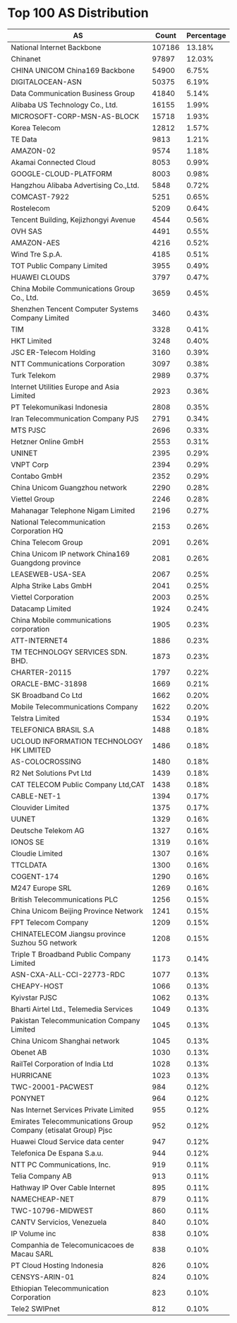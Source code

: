 # Top 100 AS Distribution
| AS | Count | Percentage |
|----|----|----|
| National Internet Backbone | 107186 | 13.18% |
| Chinanet | 97897 | 12.03% |
| CHINA UNICOM China169 Backbone | 54900 | 6.75% |
| DIGITALOCEAN-ASN | 50375 | 6.19% |
| Data Communication Business Group | 41840 | 5.14% |
| Alibaba US Technology Co., Ltd. | 16155 | 1.99% |
| MICROSOFT-CORP-MSN-AS-BLOCK | 15718 | 1.93% |
| Korea Telecom | 12812 | 1.57% |
| TE Data | 9813 | 1.21% |
| AMAZON-02 | 9574 | 1.18% |
| Akamai Connected Cloud | 8053 | 0.99% |
| GOOGLE-CLOUD-PLATFORM | 8003 | 0.98% |
| Hangzhou Alibaba Advertising Co.,Ltd. | 5848 | 0.72% |
| COMCAST-7922 | 5251 | 0.65% |
| Rostelecom | 5209 | 0.64% |
| Tencent Building, Kejizhongyi Avenue | 4544 | 0.56% |
| OVH SAS | 4491 | 0.55% |
| AMAZON-AES | 4216 | 0.52% |
| Wind Tre S.p.A. | 4185 | 0.51% |
| TOT Public Company Limited | 3955 | 0.49% |
| HUAWEI CLOUDS | 3797 | 0.47% |
| China Mobile Communications Group Co., Ltd. | 3659 | 0.45% |
| Shenzhen Tencent Computer Systems Company Limited | 3460 | 0.43% |
| TIM | 3328 | 0.41% |
| HKT Limited | 3248 | 0.40% |
| JSC ER-Telecom Holding | 3160 | 0.39% |
| NTT Communications Corporation | 3097 | 0.38% |
| Turk Telekom | 2989 | 0.37% |
| Internet Utilities Europe and Asia Limited | 2923 | 0.36% |
| PT Telekomunikasi Indonesia | 2808 | 0.35% |
| Iran Telecommunication Company PJS | 2791 | 0.34% |
| MTS PJSC | 2696 | 0.33% |
| Hetzner Online GmbH | 2553 | 0.31% |
| UNINET | 2395 | 0.29% |
| VNPT Corp | 2394 | 0.29% |
| Contabo GmbH | 2352 | 0.29% |
| China Unicom Guangzhou network | 2290 | 0.28% |
| Viettel Group | 2246 | 0.28% |
| Mahanagar Telephone Nigam Limited | 2196 | 0.27% |
| National Telecommunication Corporation HQ | 2153 | 0.26% |
| China Telecom Group | 2091 | 0.26% |
| China Unicom IP network China169 Guangdong province | 2081 | 0.26% |
| LEASEWEB-USA-SEA | 2067 | 0.25% |
| Alpha Strike Labs GmbH | 2041 | 0.25% |
| Viettel Corporation | 2003 | 0.25% |
| Datacamp Limited | 1924 | 0.24% |
| China Mobile communications corporation | 1905 | 0.23% |
| ATT-INTERNET4 | 1886 | 0.23% |
| TM TECHNOLOGY SERVICES SDN. BHD. | 1873 | 0.23% |
| CHARTER-20115 | 1797 | 0.22% |
| ORACLE-BMC-31898 | 1669 | 0.21% |
| SK Broadband Co Ltd | 1662 | 0.20% |
| Mobile Telecommunications Company | 1622 | 0.20% |
| Telstra Limited | 1534 | 0.19% |
| TELEFONICA BRASIL S.A | 1488 | 0.18% |
| UCLOUD INFORMATION TECHNOLOGY HK LIMITED | 1486 | 0.18% |
| AS-COLOCROSSING | 1480 | 0.18% |
| R2 Net Solutions Pvt Ltd | 1439 | 0.18% |
| CAT TELECOM Public Company Ltd,CAT | 1438 | 0.18% |
| CABLE-NET-1 | 1394 | 0.17% |
| Clouvider Limited | 1375 | 0.17% |
| UUNET | 1329 | 0.16% |
| Deutsche Telekom AG | 1327 | 0.16% |
| IONOS SE | 1319 | 0.16% |
| Cloudie Limited | 1307 | 0.16% |
| TTCLDATA | 1300 | 0.16% |
| COGENT-174 | 1290 | 0.16% |
| M247 Europe SRL | 1269 | 0.16% |
| British Telecommunications PLC | 1256 | 0.15% |
| China Unicom Beijing Province Network | 1241 | 0.15% |
| FPT Telecom Company | 1209 | 0.15% |
| CHINATELECOM Jiangsu province Suzhou 5G network | 1208 | 0.15% |
| Triple T Broadband Public Company Limited | 1173 | 0.14% |
| ASN-CXA-ALL-CCI-22773-RDC | 1077 | 0.13% |
| CHEAPY-HOST | 1066 | 0.13% |
| Kyivstar PJSC | 1062 | 0.13% |
| Bharti Airtel Ltd., Telemedia Services | 1049 | 0.13% |
| Pakistan Telecommunication Company Limited | 1045 | 0.13% |
| China Unicom Shanghai network | 1045 | 0.13% |
| Obenet AB | 1030 | 0.13% |
| RailTel Corporation of India Ltd | 1028 | 0.13% |
| HURRICANE | 1023 | 0.13% |
| TWC-20001-PACWEST | 984 | 0.12% |
| PONYNET | 964 | 0.12% |
| Nas Internet Services Private Limited | 955 | 0.12% |
| Emirates Telecommunications Group Company (etisalat Group) Pjsc | 952 | 0.12% |
| Huawei Cloud Service data center | 947 | 0.12% |
| Telefonica De Espana S.a.u. | 944 | 0.12% |
| NTT PC Communications, Inc. | 919 | 0.11% |
| Telia Company AB | 913 | 0.11% |
| Hathway IP Over Cable Internet | 895 | 0.11% |
| NAMECHEAP-NET | 879 | 0.11% |
| TWC-10796-MIDWEST | 860 | 0.11% |
| CANTV Servicios, Venezuela | 840 | 0.10% |
| IP Volume inc | 838 | 0.10% |
| Companhia de Telecomunicacoes de Macau SARL | 838 | 0.10% |
| PT Cloud Hosting Indonesia | 826 | 0.10% |
| CENSYS-ARIN-01 | 824 | 0.10% |
| Ethiopian Telecommunication Corporation | 823 | 0.10% |
| Tele2 SWIPnet | 812 | 0.10% |
